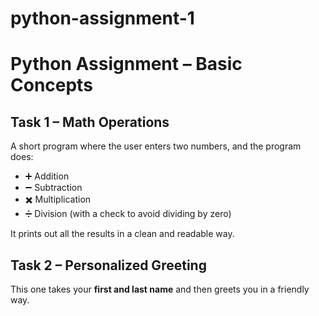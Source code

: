 # python-assignment-1
# Python Assignment – Basic Concepts


## Task 1 – Math Operations

A short program where the user enters two numbers, and the program does:
- ➕ Addition
- ➖ Subtraction
- ✖️ Multiplication
- ➗ Division (with a check to avoid dividing by zero)

It prints out all the results in a clean and readable way.


## Task 2 – Personalized Greeting

This one takes your **first and last name** and then greets you in a friendly way. 

